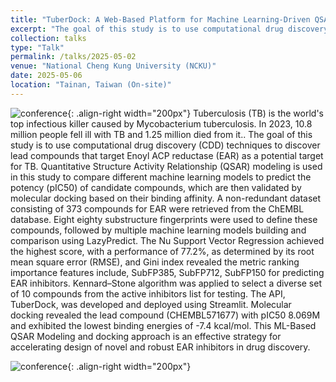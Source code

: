 ```yaml
---
title: "TuberDock: A Web-Based Platform for Machine Learning-Driven QSAR Modeling and pIC50 Prediction for Mycobacterium Tuberculosis Treatment"
excerpt: "The goal of this study is to use computational drug discovery (CDD) techniques to discover lead compounds that target Enoyl ACP reductase (EAR) as a potential target for TB."
collection: talks
type: "Talk"
permalink: /talks/2025-05-02
venue: "National Cheng Kung University (NCKU)"
date: 2025-05-06
location: "Tainan, Taiwan (On-site)"
---
```

![conference](/sohith/images/ISEGB_2.jpg){: .align-right width="200px"}
Tuberculosis (TB) is the world's top infectious killer caused by Mycobacterium tuberculosis.  In 2023, 10.8 million people fell ill with TB and 1.25 million died from it.. The goal of this study is to use computational drug discovery (CDD) techniques to discover lead compounds that target Enoyl ACP reductase (EAR) as a potential target for TB. Quantitative Structure Activity Relationship (QSAR) modeling is used in this study to compare different machine learning models to predict the potency (pIC50) of candidate compounds, which are then validated by molecular docking based on their binding affinity. A non-redundant dataset consisting of 373 compounds for EAR were retrieved from the ChEMBL database. Eight eighty substructure fingerprints were used to define these compounds, followed by multiple machine learning models building and comparison using LazyPredict. The Nu Support Vector Regression achieved the highest score, with a performance of 77.2%, as determined by its root mean square error (RMSE), and Gini index revealed the metric ranking importance features include, SubFP385, SubFP712, SubFP150 for predicting EAR inhibitors. Kennard–Stone algorithm was applied to select a diverse set of 10 compounds from the active inhibitors list for testing. The API, TuberDock, was developed and deployed using Streamlit. Molecular docking revealed the lead compound (CHEMBL571677) with pIC50 8.069M and exhibited the lowest binding energies of -7.4 kcal/mol. This ML-Based QSAR Modeling and docking approach is an effective strategy for accelerating design of novel and robust EAR inhibitors in drug discovery.

![conference](/sohith/images/ISEGB_1.jpg){: .align-right width="200px"}



